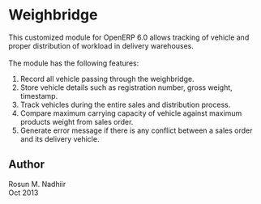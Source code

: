 Weighbridge
===========
This customized module for OpenERP 6.0 allows tracking of vehicle and proper distribution of workload in delivery warehouses.
<br><br>
The module has the following features:
<br>
1. Record all vehicle passing through the weighbridge.<br>
2. Store vehicle details such as registration number, gross weight, timestamp.<br>
3. Track vehicles during the entire sales and distribution process.<br>
4. Compare maximum carrying capacity of vehicle against maximum products weight from sales order.<br>
5. Generate error message if there is any conflict between a sales order and its delivery vehicle.<br>


<h2>Author</h2>
Rosun M. Nadhiir<br>
Oct 2013

